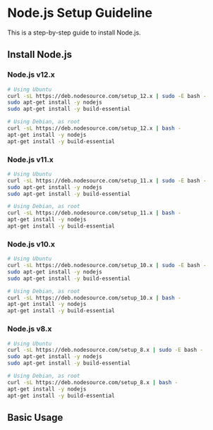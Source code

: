 # Node.js Setup Guideline
This is a step-by-step guide to install Node.js.

## Install Node.js
### Node.js v12.x
```sh
# Using Ubuntu
curl -sL https://deb.nodesource.com/setup_12.x | sudo -E bash -
sudo apt-get install -y nodejs
sudo apt-get install -y build-essential

# Using Debian, as root
curl -sL https://deb.nodesource.com/setup_12.x | bash -
apt-get install -y nodejs
apt-get install -y build-essential
```

### Node.js v11.x
```sh
# Using Ubuntu
curl -sL https://deb.nodesource.com/setup_11.x | sudo -E bash -
sudo apt-get install -y nodejs
sudo apt-get install -y build-essential

# Using Debian, as root
curl -sL https://deb.nodesource.com/setup_11.x | bash -
apt-get install -y nodejs
apt-get install -y build-essential
```

### Node.js v10.x
```sh
# Using Ubuntu
curl -sL https://deb.nodesource.com/setup_10.x | sudo -E bash -
sudo apt-get install -y nodejs
sudo apt-get install -y build-essential

# Using Debian, as root
curl -sL https://deb.nodesource.com/setup_10.x | bash -
apt-get install -y nodejs
apt-get install -y build-essential
```

### Node.js v8.x
```sh
# Using Ubuntu
curl -sL https://deb.nodesource.com/setup_8.x | sudo -E bash -
sudo apt-get install -y nodejs
sudo apt-get install -y build-essential

# Using Debian, as root
curl -sL https://deb.nodesource.com/setup_8.x | bash -
apt-get install -y nodejs
apt-get install -y build-essential
```

## Basic Usage

